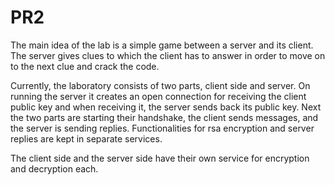 # PR2

The main idea of the lab is a simple game between a server and its client. The server gives clues to which the client has to answer in order to move on to the next clue and crack the code.

Currently, the laboratory consists of two parts, client side and server.
On running the server it creates an open connection for receiving the client public key and when receiving it, the server sends back its public key. 
Next the two parts are starting their handshake, the client sends messages, and the server is sending replies. 
Functionalities for rsa encryption and server replies are kept in separate services.

The client side and the server side have their own service for encryption and decryption each.